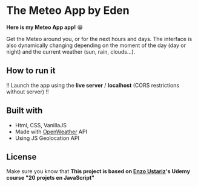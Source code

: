 # The Meteo App by Eden

**Here is my Meteo App app!** 😁

Get the Meteo around you, or for the next hours and days. The interface is also dynamically changing depending on the moment of the day (day or night) and the current weather (sun, rain, clouds...).

## How to run it

!! Launch the app using the **live server** / **localhost** (CORS restrictions without server) !!

## Built with

- Html, CSS, VanillaJS
- Made with [OpenWeather](https://openweathermap.org/api) API
- Using JS Geolocation API

## License

Make sure you know that **This project is based on [Enzo Ustariz](https://github.com/Ziratsu)'s Udemy course "20 projets en JavaScript"**
